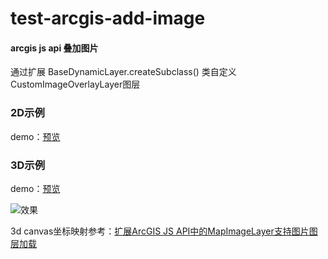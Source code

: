 # test-arcgis-add-image

#### arcgis js api 叠加图片

通过扩展 BaseDynamicLayer.createSubclass() 类自定义CustomImageOverlayLayer图层

### 2D示例
demo：[预览](https://giseran.github.io/arcgis-demo/test-arcgis-add-image/index.html)

### 3D示例
demo：[预览](https://giseran.github.io/arcgis-demo/test-arcgis-add-image/index3d.html)

![效果](https://giseran.github.io/arcgis-demo/test-arcgis-add-image/example.png)

3d canvas坐标映射参考：[扩展ArcGIS JS API中的MapImageLayer支持图片图层加载](https://www.jianshu.com/p/cc744f1ad6bb)
